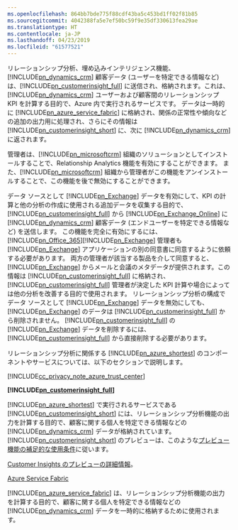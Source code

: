 ```yaml
---
ms.openlocfilehash: 864bb7bde775f88cdf43ba5c453bd1ff02f81b85
ms.sourcegitcommit: 4042388fa5e7ef50bc59f9e35df330613fea29ae
ms.translationtype: HT
ms.contentlocale: ja-JP
ms.lasthandoff: 04/23/2019
ms.locfileid: "61577521"
---
```

リレーションシップ分析、埋め込みインテリジェンス機能、[!INCLUDE[pn_dynamics_crm](pn-dynamics-crm.md)] 顧客データ (ユーザーを特定できる情報など) は、[!INCLUDE[pn_customerinsight_full](pn-customer-insights-full.md)] に送信され、格納されます。これは、[!INCLUDE[pn_dynamics_crm](pn-dynamics-crm.md)] ユーザーおよび顧客間のリレーションシップ KPI を計算する目的で、Azure 内で実行されるサービスです。 データは一時的に [!INCLUDE[pn_azure_service_fabric](pn-azure-service-fabric.md)] に格納され、関係の正常性や傾向などの追加の出力用に処理され、さらにその情報は [!INCLUDE[pn_customerinsight_short](pn-customer-insights-short.md)] に、次に [!INCLUDE[pn_dynamics_crm](pn-dynamics-crm.md)] に返されます。  
  
 管理者は、[!INCLUDE[pn_microsoftcrm](pn-microsoftcrm.md)] 組織のソリューションとしてインストールすることで、Relationship Analytics 機能を有効にすることができます。 また、[!INCLUDE[pn_microsoftcrm](pn-microsoftcrm.md)] 組織から管理者がこの機能をアンインストールすることで、この機能を後で無効にすることができます。  
  
 データ ソースとして [!INCLUDE[pn_Exchange](pn-exchange.md)] データを有効にして、KPI の計算と他の分析の作成に使用される追加データを収集する目的で、[!INCLUDE[pn_customerinsight_full](pn-customer-insights-full.md)] から [!INCLUDE[pn_Exchange_Online](pn-exchange-online.md)] に [!INCLUDE[pn_dynamics_crm](pn-dynamics-crm.md)] 顧客データ (エンドユーザーを特定できる情報など) を送信します。  この機能を完全に有効にするには、[!INCLUDE[pn_Office_365](pn-office-365.md)][!INCLUDE[pn_Exchange](pn-exchange.md)] 管理者も [!INCLUDE[pn_Exchange](pn-exchange.md)] アプリケーションの別の同意書に同意するように依頼する必要があります。  両方の管理者が該当する製品を介して同意すると、[!INCLUDE[pn_Exchange](pn-exchange.md)] からメールと会議のメタデータが提供されます。この情報は [!INCLUDE[pn_customerinsight_full](pn-customer-insights-full.md)] に格納され、[!INCLUDE[pn_customerinsight_full](pn-customer-insights-full.md)] 管理者が決定した KPI 計算や場合によっては他の分析を改善する目的で使用されます。 リレーションシップ分析の構成でデータ ソースとして [!INCLUDE[pn_Exchange](pn-exchange.md)] データを無効にしても、[!INCLUDE[pn_Exchange](pn-exchange.md)] のデータは [!INCLUDE[pn_customerinsight_full](pn-customer-insights-full.md)] から削除されません。  [!INCLUDE[pn_customerinsight_full](pn-customer-insights-full.md)] の [!INCLUDE[pn_Exchange](pn-exchange.md)] データを削除するには、[!INCLUDE[pn_customerinsight_full](pn-customer-insights-full.md)] から直接削除する必要があります。  
  
 リレーションシップ分析に関係する [!INCLUDE[pn_azure_shortest](pn-azure-shortest.md)] のコンポーネントやサービスについては、以下のセクションで説明します。  
  
 [!INCLUDE[cc_privacy_note_azure_trust_center](cc-privacy-note-azure-trust-center.md)]  
  
 **[!INCLUDE[pn_customerinsight_full](pn-customer-insights-full.md)]**  
  
 [!INCLUDE[pn_azure_shortest](pn-azure-shortest.md)] で実行されるサービスである [!INCLUDE[pn_customerinsight_short](pn-customer-insights-short.md)] には、リレーションシップ分析機能の出力を計算する目的で、顧客に関する個人を特定できる情報などの [!INCLUDE[pn_dynamics_crm](pn-dynamics-crm.md)] データが格納されています。 [!INCLUDE[pn_customerinsight_short](pn-customer-insights-short.md)] のプレビューは、このような[プレビュー機能の補足的な使用条件](http://go.microsoft.com/fwlink/p/?LinkId=511446)に従います。  
  
 [Customer Insights のプレビューの詳細情報](https://azure.microsoft.com/en-us/services/customer-insights/)。  
  
 [Azure Service Fabric](https://azure.microsoft.com/services/service-fabric/)  
  
 [!INCLUDE[pn_azure_service_fabric](pn-azure-service-fabric.md)] は、リレーションシップ分析機能の出力を計算する目的で、顧客に関する個人を特定できる情報などの [!INCLUDE[pn_dynamics_crm](pn-dynamics-crm.md)] データを一時的に格納するために使用されます。
